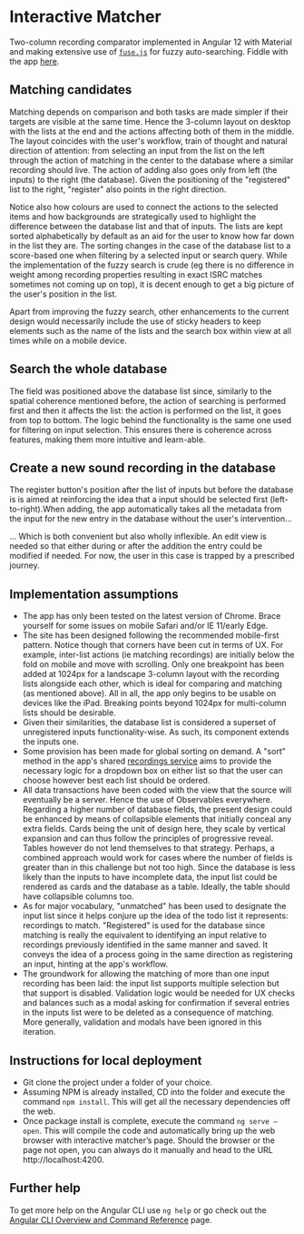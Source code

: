 # Interactive Matcher

Two-column recording comparator implemented in Angular 12 with Material and making extensive use of [`fuse.js`](https://fusejs.io) for fuzzy auto-searching. Fiddle with the app [here](https://hqcasanova.github.io/interactive-matcher).


## Matching candidates

Matching depends on comparison and both tasks are made simpler if their targets are visible at the same time. Hence the 3-column layout on desktop with the lists at the end and the actions affecting both of them in the middle. The layout coincides with the user's workflow, train of thought and natural direction of attention: from selecting an input from the list on the left through the action of matching in the center to the database where a similar recording should live. The action of adding also goes only from left (the inputs) to the right (the database). Given the positioning of the "registered" list to the right, "register" also points in the right direction. 

Notice also how colours are used to connect the actions to the selected items and how backgrounds are strategically used to highlight the difference between the database list and that of inputs. The lists are kept sorted alphabetically by default as an aid for the user to know how far down in the list they are. The sorting changes in the case of the database list to a score-based one when filtering by a selected input or search query. While the implementation of the fuzzy search is crude (eg there is no difference in weight among recording properties resulting in exact ISRC matches sometimes not coming up on top), it is decent enough to get a big picture of the user's position in the list. 

Apart from improving the fuzzy search, other enhancements to the current design would necessarily include the use of sticky headers to keep elements such as the name of the lists and the search box within view at all times while on a mobile device.


## Search the whole database

The field was positioned above the database list since, similarly to the spatial coherence mentioned before, the action of searching is performed first and then it affects the list: the action is performed on the list, it goes from top to bottom. The logic behind the functionality is the same one used for filtering on input selection. This ensures there is coherence across features, making them more intuitive and learn-able.


## Create a new sound recording in the database

The register button's position after the list of inputs but before the database is is aimed at reinforcing the idea that a input should be selected first (left-to-right).When adding, the app automatically takes all the metadata from the input for the new entry in the database without the user's intervention...

... Which is both convenient but also wholly inflexible. An edit view is needed so that either during or after the addition the entry could be modified if needed. For now, the user in this case is trapped by a prescribed journey.


## Implementation assumptions

- The app has only been tested on the latest version of Chrome. Brace yourself for some issues on mobile Safari and/or IE 11/early Edge.
- The site has been designed following the recommended mobile-first pattern. Notice though that corners have been cut in terms of UX. For example, inter-list actions (ie matching recordings) are initially below the fold on mobile and move with scrolling. Only one breakpoint has been added at 1024px for a landscape 3-column layout with the recording lists alongside each other, which is ideal for comparing and matching (as mentioned above). All in all, the app only begins to be usable on devices like the iPad. Breaking points beyond 1024px for multi-column lists should be desirable.
- Given their similarities, the database list is considered a superset of unregistered inputs functionality-wise. As such, its component extends the inputs one.
- Some provision has been made for global sorting on demand. A "sort" method in the app's shared [recordings service](src/app/inputs/recordings.service.ts) aims to provide the necessary logic for a dropdown box on either list so that the user can choose however best each list should be ordered.
- All data transactions have been coded with the view that the source will eventually be a server. Hence the use of Observables everywhere. Regarding a higher number of database fields, the present design could be enhanced by means of collapsible elements that initially conceal any extra fields. Cards being the unit of design here, they scale by vertical expansion and can thus follow the principles of progressive reveal. Tables however do not lend themselves to that strategy. Perhaps, a combined approach would work for cases where the number of fields is greater than in this challenge but not too high. Since the database is less likely than the inputs to have incomplete data, the input list could be rendered as cards and the database as a table. Ideally, the table should have collapsible columns too.
- As for major vocabulary, "unmatched" has been used to designate the input list since it helps conjure up the idea of the todo list it represents: recordings to match. "Registered" is used for the database since matching is really the equivalent to identifying an input relative to recordings previously identified in the same manner and saved. It conveys the idea of a process going in the same direction as registering an input, hinting at the app's workflow.
- The groundwork for allowing the matching of more than one input recording has been laid: the input list supports multiple selection but that support is disabled. Validation logic would be needed for UX checks and balances such as a modal asking for confirmation if several entries in the inputs list were to be deleted as a consequence of matching. More generally, validation and modals have been ignored in this iteration.


## Instructions for local deployment

- Git clone the project under a folder of your choice.
- Assuming NPM is already installed, CD into the folder and execute the command `npm install`. This will get all the necessary dependencies off the web.
- Once package install is complete, execute the command `ng serve —open`. This will compile the code and automatically bring up the web browser with interactive matcher’s page. Should the browser or the page not open, you can always do it manually and head to the URL http://localhost:4200.


## Further help

To get more help on the Angular CLI use `ng help` or go check out the [Angular CLI Overview and Command Reference](https://angular.io/cli) page.

